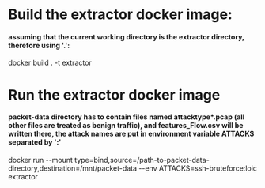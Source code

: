 # Build the extractor docker image:
#### assuming that the current working directory is the extractor directory, therefore using '.':
docker build . -t extractor

# Run the extractor docker image
#### packet-data directory has to contain files named attacktype*.pcap (all other files are treated as benign traffic), and features_Flow.csv will be written there, the attack names are put in environment variable ATTACKS separated by ':'
docker run --mount type=bind,source=/path-to-packet-data-directory,destination=/mnt/packet-data --env ATTACKS=ssh-bruteforce:loic extractor